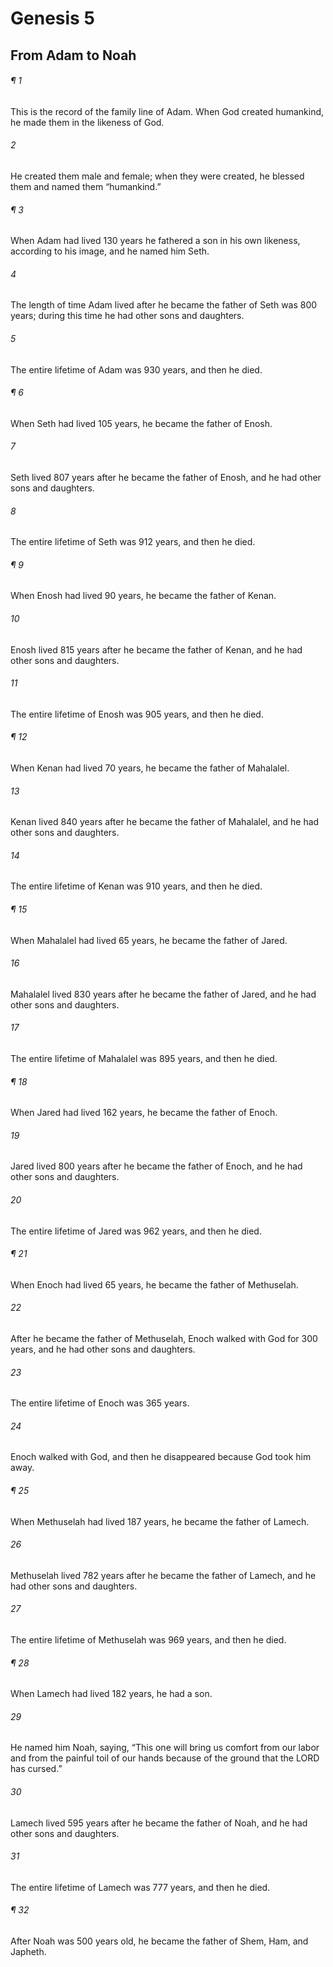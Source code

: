 # Genesis 5
## From Adam to Noah
###### ¶ 1
This is the record of the family line of Adam.
When God created humankind, he made them in the likeness of God.
###### 2
He created them male and female; when they were created, he blessed them and named them “humankind.”
###### ¶ 3
When Adam had lived 130 years he fathered a son in his own likeness, according to his image, and he named him Seth.
###### 4
The length of time Adam lived after he became the father of Seth was 800 years; during this time he had other sons and daughters.
###### 5
The entire lifetime of Adam was 930 years, and then he died.
###### ¶ 6
When Seth had lived 105 years, he became the father of Enosh.
###### 7
Seth lived 807 years after he became the father of Enosh, and he had other sons and daughters.
###### 8
The entire lifetime of Seth was 912 years, and then he died.
###### ¶ 9
When Enosh had lived 90 years, he became the father of Kenan.
###### 10
Enosh lived 815 years after he became the father of Kenan, and he had other sons and daughters.
###### 11
The entire lifetime of Enosh was 905 years, and then he died.
###### ¶ 12
When Kenan had lived 70 years, he became the father of Mahalalel.
###### 13
Kenan lived 840 years after he became the father of Mahalalel, and he had other sons and daughters.
###### 14
The entire lifetime of Kenan was 910 years, and then he died.
###### ¶ 15
When Mahalalel had lived 65 years, he became the father of Jared.
###### 16
Mahalalel lived 830 years after he became the father of Jared, and he had other sons and daughters.
###### 17
The entire lifetime of Mahalalel was 895 years, and then he died.
###### ¶ 18
When Jared had lived 162 years, he became the father of Enoch.
###### 19
Jared lived 800 years after he became the father of Enoch, and he had other sons and daughters.
###### 20
The entire lifetime of Jared was 962 years, and then he died.
###### ¶ 21
When Enoch had lived 65 years, he became the father of Methuselah.
###### 22
After he became the father of Methuselah, Enoch walked with God for 300 years, and he had other sons and daughters.
###### 23
The entire lifetime of Enoch was 365 years.
###### 24
Enoch walked with God, and then he disappeared because God took him away.
###### ¶ 25
When Methuselah had lived 187 years, he became the father of Lamech.
###### 26
Methuselah lived 782 years after he became the father of Lamech, and he had other sons and daughters.
###### 27
The entire lifetime of Methuselah was 969 years, and then he died.
###### ¶ 28
When Lamech had lived 182 years, he had a son.
###### 29
He named him Noah, saying, “This one will bring us comfort from our labor and from the painful toil of our hands because of the ground that the LORD has cursed.”
###### 30
Lamech lived 595 years after he became the father of Noah, and he had other sons and daughters.
###### 31
The entire lifetime of Lamech was 777 years, and then he died.
###### ¶ 32
After Noah was 500 years old, he became the father of Shem, Ham, and Japheth.
